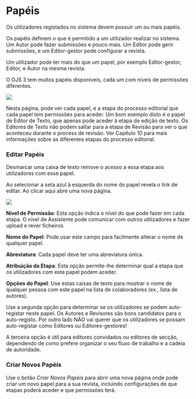 # Papéis

Os utilizadores registados no sistema devem possuir um ou mais papéis.

Os papéis definem o que é permitido a um utilizador realizar no sistema. Um Autor pode fazer submissões e pouco mais. Um Editor pode gerir submissões, e um Editor-gestor pode configurar a revista.

Um utilizador pode ter mais do que um papel, por exemplo Editor-gestor, Editor, e Autor na mesma revista.

O OJS 3 tem muitos papéis disponíveis, cada um com níveis de permissões diferentes.

![](/assets/learning-ojs3.1-jm-users-roles.PNG)

Nesta página, pode ver cada papel, e a etapa do processo editorial que cada papel tem permissões para aceder. Um bom exemplo disto é o papel de Editor de Texto, que apenas pode aceder à etapa de edição de texto. Os Editores de Texto não podem saltar para a etapa de Revisão para ver o que aconteceu durante o process de revisão. Ver Capítulo 10 para mais informações sobre as diferentes etapas do processo editorial.

### Editar Papéis

Desmarcar uma caixa de texto remove o acesso a essa etapa aos utilizadores com esse papel.

Ao selecionar a seta azul à esquerda do nome do papel revela o link de editar. Ao clicar aqui abre uma nova página.

![](/assets/learning-ojs3.1-jm-users-roles-edit.PNG)

**Nível de Permissão**: Esta opção indica o nível do que pode fazer em cada etapa. O nível de Assistente pode comunicar com outros utilizadores e fazer upload e rever ficheiros.

**Nome do Papel**: Pode usar este campo para facilmente alterar o nome de qualquer papel.

**Abreviatura**: Cada papel deve ter uma abreviatura única.

**Atribuição da Etapa**: Esta opção permite-lhe determinar qual a etapa que os utilizadores com este papel podem aceder.

**Opções do Papel**: Use estas caixas de texto para mostrar o nome de qualquer pessoa com este papel na lista de colaboradores \(ex., lista de autores\).

Use a segunda opção para determinar se os utilizadores se podem auto-registar neste papel. Os Autores e Revisores são bons candidatos para o auto-registo. Por outro lado NÃO vai querer que os utilizadores se possam auto-registar como Editores ou Editores-gestores!

A terceira opção é útil para editores convidados ou editores de secção, dependendo de como prefere organizar o seu fluxo de trabalho e a cadeia de autoridade.

### Criar Novos Papéis

Use o botão _Criar Novos Papéis_ para abrir uma nova página onde pode criar um novo papel para a sua revista, incluindo configurações de que etapas poderá aceder e que permissões terá.
